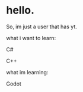 # hello.

So, im just a user that has yt.

what i want to learn:

C#

C++

what im  learning:

Godot
